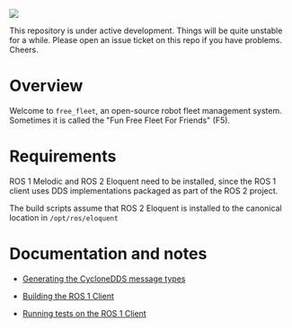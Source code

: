 ![](https://github.com/osrf/free_fleet/workflows/build/badge.svg)

This repository is under active development. Things will be quite unstable
for a while. Please open an issue ticket on this repo if you have problems.
Cheers.

# Overview
Welcome to `free_fleet`, an open-source robot fleet management system.
Sometimes it is called the "Fun Free Fleet For Friends" (F5).

# Requirements

ROS 1 Melodic and ROS 2 Eloquent need to be installed, since the ROS 1 client
uses DDS implementations packaged as part of the ROS 2 project.

The build scripts assume that ROS 2 Eloquent is installed to the canonical
location in `/opt/ros/eloquent`

# Documentation and notes

* [Generating the CycloneDDS message types](docs/msgs.md)

* [Building the ROS 1 Client](docs/clients.md)

* [Running tests on the ROS 1 Client](docs/clients_test.md)
